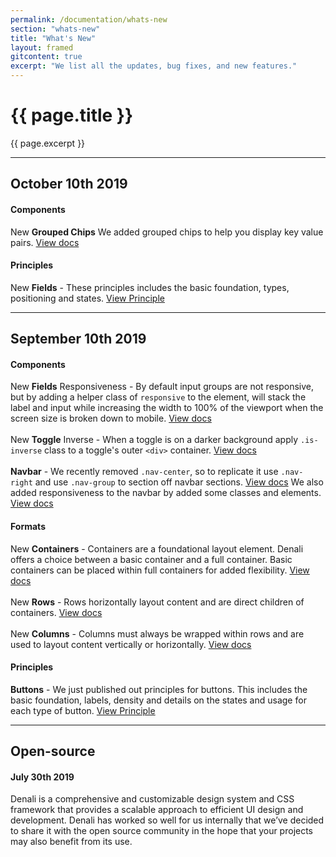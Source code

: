 ```yaml
---
permalink: /documentation/whats-new
section: "whats-new"
title: "What's New"
layout: framed
gitcontent: true
excerpt: "We list all the updates, bug fixes, and new features."
---
```


# {{ page.title }}
{{ page.excerpt }}


***


## October 10th 2019

#### **Components**
<span class="chips">New</span> **Grouped Chips** We added grouped chips to help you display key value pairs. [View docs](/documentation/components/chips#grouped-chips)

#### **Principles**
<span class="chips">New</span> **Fields** - These principles includes the basic foundation, types, positioning and states. [View Principle](/principles/buttons)


***


## September 10th 2019

#### **Components**
<span class="chips">New</span> **Fields** Responsiveness - By default input groups are not responsive, but by adding a helper class of `responsive` to the element, will stack the label and input while increasing the width to 100% of the viewport when the screen size is broken down to mobile. [View docs](/documentation/components/fields#responsive-field-labels)
<br><br>
<span class="chips">New</span> **Toggle** Inverse - When a toggle is on a darker background apply `.is-inverse` class to a toggle&#39;s outer `<div>` container. [View docs](/documentation/components/toggles#inverse-toggle)
<br><br>
**Navbar** - We recently removed `.nav-center`, so to replicate it use `.nav-right` and use `.nav-group` to section off navbar sections. [View docs](/documentation/components/navbar#center-section) We also added responsiveness to the navbar by added some classes and elements. [View docs](/documentation/components/navbar#responsive)

#### **Formats**
<span class="chips">New</span> **Containers** - Containers are a foundational layout element. Denali offers a choice between a basic container and a full container. Basic containers can be placed within full containers for added flexibility. [View docs](/documentation/formats/containers)
<br><br>
<span class="chips">New</span> **Rows** - Rows horizontally layout content and are direct children of containers. [View docs](/documentation/formats/rows)
<br><br>
<span class="chips">New</span> **Columns** - Columns must always be wrapped within rows and are used to layout content vertically or horizontally. [View docs](/documentation/formats/columns)

#### **Principles**
**Buttons** - We just published out principles for buttons. This includes the basic foundation, labels, density and details on the states and usage for each type of button. [View Principle](/principles/buttons)

***

## Open-source
#### July 30th 2019

Denali is a comprehensive and customizable design system and CSS framework that provides a scalable approach to efficient UI design and development. Denali has worked so well for us internally that we’ve decided to share it with the open source community in the hope that your projects may also benefit from its use.
